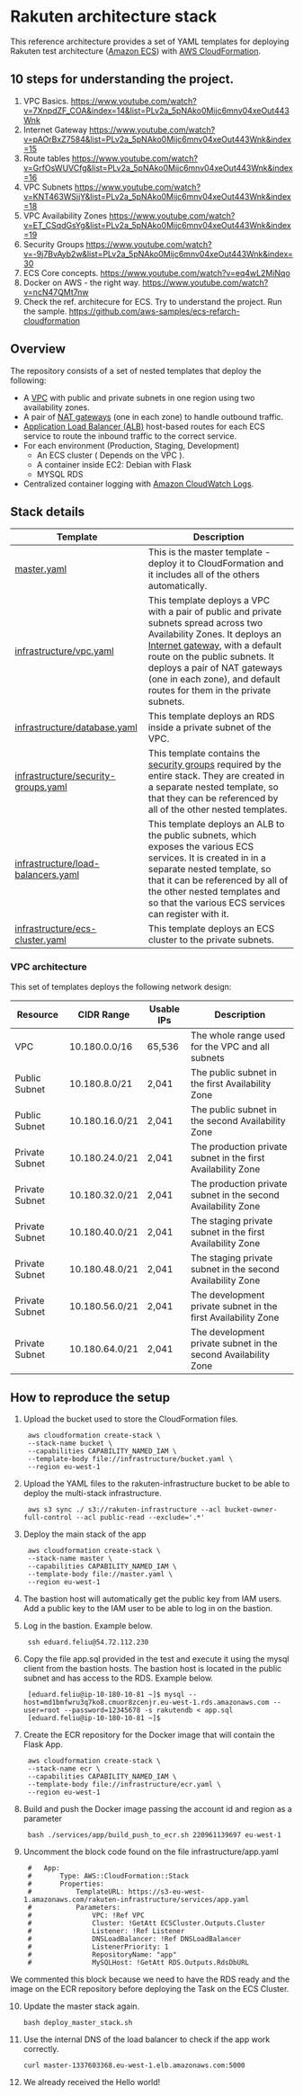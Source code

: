 
# Rakuten architecture stack

This reference architecture provides a set of YAML templates for deploying Rakuten test architecture ([Amazon ECS](http://docs.aws.amazon.com/AmazonECS/latest/developerguide/Welcome.html)) with [AWS CloudFormation](https://aws.amazon.com/cloudformation/).

## 10 steps for understanding the project.
1. VPC Basics. https://www.youtube.com/watch?v=7XnpdZF_COA&index=14&list=PLv2a_5pNAko0Mijc6mnv04xeOut443Wnk
2. Internet Gateway https://www.youtube.com/watch?v=pAOrBxZ7584&list=PLv2a_5pNAko0Mijc6mnv04xeOut443Wnk&index=15
3. Route tables https://www.youtube.com/watch?v=GrfOsWUVCfg&list=PLv2a_5pNAko0Mijc6mnv04xeOut443Wnk&index=16
4. VPC Subnets https://www.youtube.com/watch?v=KNT463WSjjY&list=PLv2a_5pNAko0Mijc6mnv04xeOut443Wnk&index=18
5. VPC Availability Zones https://www.youtube.com/watch?v=ET_CSqdGsYg&list=PLv2a_5pNAko0Mijc6mnv04xeOut443Wnk&index=19
6. Security Groups https://www.youtube.com/watch?v=-9j7BvAyb2w&list=PLv2a_5pNAko0Mijc6mnv04xeOut443Wnk&index=30
7. ECS Core concepts. https://www.youtube.com/watch?v=eq4wL2MiNqo
8. Docker on AWS - the right way. https://www.youtube.com/watch?v=ncN47QMt7nw
9. Check the ref. architecure for ECS. Try to understand the project. Run the sample. https://github.com/aws-samples/ecs-refarch-cloudformation


## Overview


The repository consists of a set of nested templates that deploy the following:

 - A [VPC](http://docs.aws.amazon.com/AmazonVPC/latest/UserGuide/VPC_Introduction.html) with public and private subnets in one region using two availability zones.
 - A pair of [NAT gateways](http://docs.aws.amazon.com/AmazonVPC/latest/UserGuide/vpc-nat-gateway.html) (one in each zone) to handle outbound traffic.
 - [Application Load Balancer (ALB)](https://aws.amazon.com/elasticloadbalancing/applicationloadbalancer/) host-based routes for each ECS service to route the inbound traffic to the correct service.
 - For each environment (Production, Staging, Development)
     - An ECS cluster ( Depends on the VPC ).
     - A container inside EC2: Debian with Flask
     -  MYSQL RDS
 - Centralized container logging with [Amazon CloudWatch Logs](http://docs.aws.amazon.com/AmazonCloudWatch/latest/logs/WhatIsCloudWatchLogs.html).

## Stack details

| Template | Description |
| --- | --- | 
| [master.yaml](master.yaml) | This is the master template - deploy it to CloudFormation and it includes all of the others automatically. |
| [infrastructure/vpc.yaml](infrastructure/vpc.yaml) | This template deploys a VPC with a pair of public and private subnets spread across two Availability Zones. It deploys an [Internet gateway](http://docs.aws.amazon.com/AmazonVPC/latest/UserGuide/VPC_Internet_Gateway.html), with a default route on the public subnets. It deploys a pair of NAT gateways (one in each zone), and default routes for them in the private subnets. |
| [infrastructure/database.yaml](infrastructure/database.yaml) | This template deploys an RDS inside a private subnet of the VPC. |
| [infrastructure/security-groups.yaml](infrastructure/security-groups.yaml) | This template contains the [security groups](http://docs.aws.amazon.com/AmazonVPC/latest/UserGuide/VPC_SecurityGroups.html) required by the entire stack. They are created in a separate nested template, so that they can be referenced by all of the other nested templates. |
| [infrastructure/load-balancers.yaml](infrastructure/load-balancers.yaml) | This template deploys an ALB to the public subnets, which exposes the various ECS services. It is created in in a separate nested template, so that it can be referenced by all of the other nested templates and so that the various ECS services can register with it. |
| [infrastructure/ecs-cluster.yaml](infrastructure/ecs-cluster.yaml) | This template deploys an ECS cluster to the private subnets. |


### VPC architecture

This set of templates deploys the following network design:

| Resource | CIDR Range | Usable IPs | Description |
| --- | --- | --- | --- |
| VPC | 10.180.0.0/16 | 65,536 | The whole range used for the VPC and all subnets |
| Public Subnet | 10.180.8.0/21 | 2,041 | The public subnet in the first Availability Zone |
| Public Subnet | 10.180.16.0/21 | 2,041 | The public subnet in the second Availability Zone |
| Private Subnet | 10.180.24.0/21 | 2,041 | The production private subnet in the first Availability Zone |
| Private Subnet | 10.180.32.0/21 | 2,041 | The production private subnet in the second Availability Zone |
| Private Subnet | 10.180.40.0/21 | 2,041 | The staging private subnet in the first Availability Zone |
| Private Subnet | 10.180.48.0/21 | 2,041 | The staging private subnet in the second Availability Zone |
| Private Subnet | 10.180.56.0/21 | 2,041 | The development private subnet in the first Availability Zone |
| Private Subnet | 10.180.64.0/21 | 2,041 | The development private subnet in the second Availability Zone |



## How to reproduce the setup

1. Upload the bucket used to store the CloudFormation files.

        aws cloudformation create-stack \
        --stack-name bucket \
        --capabilities CAPABILITY_NAMED_IAM \
        --template-body file://infrastructure/bucket.yaml \
        --region eu-west-1  

2. Upload the YAML files to the rakuten-infrastructure bucket to be able to deploy the multi-stack infrastructure.

        aws s3 sync ./ s3://rakuten-infrastructure --acl bucket-owner-full-control --acl public-read --exclude='.*'

3. Deploy the main stack of the app

        aws cloudformation create-stack \
        --stack-name master \
        --capabilities CAPABILITY_NAMED_IAM \
        --template-body file://master.yaml \
        --region eu-west-1 

4. The bastion host will automatically get the public key from IAM users. Add a public key to the IAM user to be able to log in on the bastion.

5. Log in the bastion. Example below.

        ssh eduard.feliu@54.72.112.230

6. Copy the file app.sql provided in the test and execute it using the mysql client from the bastion hosts. The bastion host is located in the public subnet and has access to the RDS. Example below.

        [eduard.feliu@ip-10-180-10-81 ~]$ mysql --host=md1bmfwru3q7ko8.cmuor8zcenjr.eu-west-1.rds.amazonaws.com --user=root --password=12345678 -s rakutendb < app.sql
        [eduard.feliu@ip-10-180-10-81 ~]$


7. Create the ECR repository for the Docker image that will contain the Flask App.

        aws cloudformation create-stack \
        --stack-name ecr \
        --capabilities CAPABILITY_NAMED_IAM \
        --template-body file://infrastructure/ecr.yaml \
        --region eu-west-1

8. Build and push the Docker image passing the account id and region as a parameter

        bash ./services/app/build_push_to_ecr.sh 220961139697 eu-west-1


9. Uncomment the block code found on the file infrastructure/app.yaml

        #   App:
        #       Type: AWS::CloudFormation::Stack
        #       Properties:
        #           TemplateURL: https://s3-eu-west-1.amazonaws.com/rakuten-infrastructure/services/app.yaml
        #           Parameters:
        #               VPC: !Ref VPC
        #               Cluster: !GetAtt ECSCluster.Outputs.Cluster
        #               Listener: !Ref Listener
        #               DNSLoadBalancer: !Ref DNSLoadBalancer
        #               ListenerPriority: 1
        #               RepositoryName: "app"
        #               MySQLHost: !GetAtt RDS.Outputs.RdsDbURL


We commented this block because we need to have the RDS ready and the image on the ECR repository before deploying the Task on the ECS Cluster.

10. Update the master stack again.

        bash deploy_master_stack.sh

11. Use the internal DNS of the load balancer to check if the app work correctly.

        curl master-1337603368.eu-west-1.elb.amazonaws.com:5000

12. We already received the Hello world!

